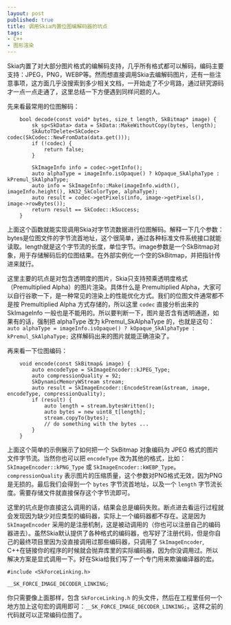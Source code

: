 ```yaml
---
layout: post
published: true
title: 调用Skia内置位图编解码器的坑点
tags:
- C++
- 图形渲染
---
```

Skia内置了对大部分图片格式的编解码支持，几乎所有格式都可以解码，编码主要支持：JPEG，PNG，WEBP等。然而想直接调用Skia去编解码图片，还有一些注意事项，这方面几乎没搜索到多少相关文档，一开始走了不少弯路，通过研究源码才一点一点走通了，这里总结一下方便遇到同样问题的人。

先来看最常用的位图解码：

```
    bool decode(const void* bytes, size_t length, SkBitmap* image) {
        sk_sp<SkData> data = SkData::MakeWithoutCopy(bytes, length);
        SkAutoTDelete<SkCodec> codec(SkCodec::NewFromData(data.get()));
        if (!codec) {
            return false;
        }

        SkImageInfo info = codec->getInfo();
        auto alphaType = imageInfo.isOpaque() ? kOpaque_SkAlphaType : kPremul_SkAlphaType;
        auto info = SkImageInfo::Make(imageInfo.width(), imageInfo.height(), kN32_SkColorType, alphaType);
        auto result = codec->getPixels(info, image->getPixels(), image->rowBytes());
        return result == SkCodec::kSuccess;
    }

```

上面这个函数就能实现调用Skia对字节流数据进行位图解码。解释一下几个参数： bytes是位图文件的字节流首地址，这个很简单，通过各种标准文件系统接口就能读取。length就是这个字节流的长度，单位字节。image参数是一个SkBitmap对象，用于存储解码后的位图结果。在外部实例化一个空的SkBitmap，并把指针传进来就行。

这里主要的坑点是对包含透明度的图片，Skia只支持预乘透明度格式（Premultiplied Alpha）的图片渲染。具体什么是 Premultiplied Alpha，大家可以自行谷歌一下，是一种常见的渲染上的性能优化方式。我们的位图文件通常都不是按 Premultiplied Alpha 方式存储的，所以这里 `codec` 直接分析出来的 SkImageInfo 一般也是不能用的。所以要判断一下，图片是否含有透明通道，如果有的话，强制把 alphaType 改为 kPremul_SkAlphaType 的，也就是这句：`auto alphaType = imageInfo.isOpaque() ? kOpaque_SkAlphaType : kPremul_SkAlphaType;` 这样解码出来的图片就能正确渲染了。

再来看一下位图编码：

```
    void encode(const SkBitmap& image) {
        auto encodeType = SkImageEncoder::kJPEG_Type;
        auto compressionQuality = 92;
        SkDynamicMemoryWStream stream;
        auto result = SkImageEncoder::EncodeStream(&stream, image, encodeType, compressionQuality);
        if (result) {
            auto length = stream.bytesWritten();
            auto bytes = new uint8_t[length];
            stream.copyTo(bytes);
            // do something with the bytes ... 
        }
    }
```

上面这个简单的示例展示了如何把一个 SkBitmap 对象编码为 JPEG 格式的图片文件字节流。当然你也可以把 `encodeType` 改为其他的格式，比如：`SkImageEncoder::kPNG_Type` 或 `SkImageEncoder::kWEBP_Type`。`compressionQuality` 表示图片的压缩质量，这个参数对PNG格式无效，因为PNG是无损的。最后我们会得到一个 `bytes` 字节流首地址，以及一个 `length` 字节流长度。需要存储文件就直接保存这个字节流即可。

这里的坑点是你直接这么调用的话，结果会总是编码失败。断点进去看运行过程就会发现因为缺少对应类型的编码器，实际上一个编码器都不存在。这是因为 `SkImageEncoder` 采用的是注册机制，这是被动调用的（你也可以注册自己的编码器进去）。虽然Skia默认提供了各种格式的编码器，也写好了注册代码，但是你自己的最终项目里因为没直接调用过那些编码器，只调用了 `SkImageEncoder`, C++在链接你的程序的时候就会抛弃库里的实际编码器，因为你没调用过。所以解决方案是显式调用一下。好在Skia给我们写了一个专门用来欺骗编译器的宏。

```
#include <SkForceLinking.h>

__SK_FORCE_IMAGE_DECODER_LINKING;

```
你只需要像上面那样，包含 `SkForceLinking.h` 的头文件，然后在工程里任何一个地方加上这句宏的调用即可：`__SK_FORCE_IMAGE_DECODER_LINKING;`。这样之前的代码就可以正常编码位图了。